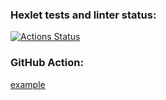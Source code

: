 ### Hexlet tests and linter status:
[![Actions Status](https://github.com/dofalami/frontend-project-46/workflows/hexlet-check/badge.svg)](https://github.com/dofalami/frontend-project-46/actions)

### GitHub Action:
[example](https://github.com/dofalami/frontend-project-46/actions/workflows/genDiff.js/badge.svg)
